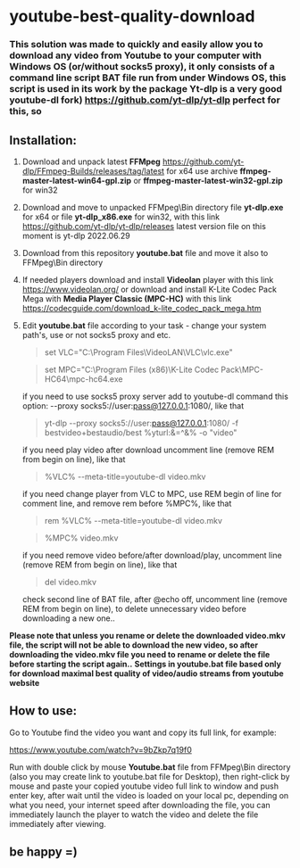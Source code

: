 # youtube-best-quality-download

### This solution was made to quickly and easily allow you to download any video from Youtube to your computer with Windows OS (or/without socks5 proxy), it only consists of a command line script BAT file run from under Windows OS, this script is used in its work by the package Yt-dlp is a very good youtube-dl fork) https://github.com/yt-dlp/yt-dlp perfect for this, so

## Installation:
1. Download and unpack latest **FFMpeg** https://github.com/yt-dlp/FFmpeg-Builds/releases/tag/latest for x64 use archive **ffmpeg-master-latest-win64-gpl.zip** or **ffmpeg-master-latest-win32-gpl.zip** for win32

2. Download and move to unpacked FFMpeg\Bin directory file **yt-dlp.exe** for x64 or file **yt-dlp_x86.exe** for win32, with this link https://github.com/yt-dlp/yt-dlp/releases latest version file on this moment is yt-dlp 2022.06.29

3. Download from this repository **youtube.bat** file and move it also to FFMpeg\Bin directory 

4. If needed players download and install **Videolan** player with this link https://www.videolan.org/ or download and install K-Lite Codec Pack Mega with **Media Player Classic (MPC-HC)** with this link https://codecguide.com/download_k-lite_codec_pack_mega.htm

5. Edit **youtube.bat** file according to your task - change your system path's, use or not socks5 proxy and etc.

   >set VLC="C:\Program Files\VideoLAN\VLC\vlc.exe"
   
   >set MPC="C:\Program Files (x86)\K-Lite Codec Pack\MPC-HC64\mpc-hc64.exe

   if you need to use socks5 proxy server add to youtube-dl command this option: --proxy socks5://user:pass@127.0.0.1:1080/, like that
   
   >yt-dlp --proxy socks5://user:pass@127.0.0.1:1080/ -f bestvideo+bestaudio/best %yturl:&=^&% -o "video"
   
   if you need play video after download uncomment line (remove REM from begin on line), like that
   
   >%VLC% --meta-title=youtube-dl video.mkv

   if you need change player from VLC to MPC, use REM begin of line for comment line, and remove rem before %MPC%, like that
   
   >rem %VLC% --meta-title=youtube-dl video.mkv
   
   >%MPC% video.mkv
   
   if you need remove video before/after download/play, uncomment line (remove REM from begin on line), like that
   
   >del video.mkv
  
   check second line of BAT file, after @echo off, uncomment line (remove REM from begin on line), to delete unnecessary video before downloading a new one..

**Please note that unless you rename or delete the downloaded video.mkv file, the script will not be able to download the new video, so after downloading the video.mkv file you need to rename or delete the file before starting the script again..**
**Settings in youtube.bat file based only for download maximal best quality of video/audio streams from youtube website**


## How to use:

Go to Youtube find the video you want and copy its full link, for example: 

https://www.youtube.com/watch?v=9bZkp7q19f0 

Run with double click by mouse **Youtube.bat** file from FFMpeg\Bin directory (also you may create link to youtube.bat file for Desktop), then right-click by mouse and paste your copied youtube video full link to window and push enter key, after wait until the video is loaded on your local pc, depending on what you need, your internet speed after downloading the file, you can immediately launch the player to watch the video and delete the file immediately after viewing.

## be happy =)
